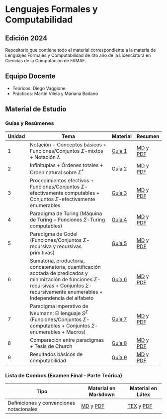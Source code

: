 # Lenguajes Formales y Computabilidad

## Edición 2024

Repositorio que contiene todo el material correspondiente a la materia de Lenguajes Formales y Computabilidad de 4to año de la Licenciatura en Ciencias de la Computación de FAMAF.


## Equipo Docente

- Teóricos: Diego Vaggione
- Prácticos:  Martín Vilela y Mariana Badano

## Material de Estudio

### Guías y Resúmenes

| Unidad | Tema | Material | Resumen |
|--------|------|----------| ------- |
| 1 | Notación + Conceptos básicos + Funciones/Conjuntos $\Sigma$-mixtos + Notación $\lambda$ | [Guía 1](https://github.com/helcsnewsxd/famaf-computer_science-formal_languages_and_computability/blob/main/clases/material/guia_1.pdf) | [MD](https://github.com/helcsnewsxd/famaf-computer_science-formal_languages_and_computability/blob/main/clases/resúmenes/guia_1.md) y [PDF](https://github.com/helcsnewsxd/famaf-computer_science-formal_languages_and_computability/blob/main/clases/resúmenes/guia_1.pdf) |
| 2 | Infinituplas + Órdenes totales + Orden natural sobre $\Sigma^*$ | [Guía 2](https://github.com/helcsnewsxd/famaf-computer_science-formal_languages_and_computability/blob/main/clases/material/guia_2.pdf) | [MD](https://github.com/helcsnewsxd/famaf-computer_science-formal_languages_and_computability/blob/main/clases/resúmenes/guia_2.md) y [PDF](https://github.com/helcsnewsxd/famaf-computer_science-formal_languages_and_computability/blob/main/clases/resúmenes/guia_2.pdf) |
| 3 | Procedimientos efectivos + Funciones/Conjuntos $\Sigma$-efectivamente computables + Conjuntos $\Sigma$-efectivamente enumerables | [Guía 3](https://github.com/helcsnewsxd/famaf-computer_science-formal_languages_and_computability/blob/main/clases/material/guia_3.pdf) | [MD](https://github.com/helcsnewsxd/famaf-computer_science-formal_languages_and_computability/blob/main/clases/resúmenes/guia_3.md) y [PDF](https://github.com/helcsnewsxd/famaf-computer_science-formal_languages_and_computability/blob/main/clases/resúmenes/guia_3.pdf) |
| 4 | Paradigma de Turing (Máquina de Turing + Funciones $\Sigma$-Turing computables)  | [Guía 4](https://github.com/helcsnewsxd/famaf-computer_science-formal_languages_and_computability/blob/main/clases/material/guia_4.pdf) | [MD](https://github.com/helcsnewsxd/famaf-computer_science-formal_languages_and_computability/blob/main/clases/resúmenes/guia_4.md) y [PDF](https://github.com/helcsnewsxd/famaf-computer_science-formal_languages_and_computability/blob/main/clases/resúmenes/guia_4.pdf) |
| 5 | Paradigma de Godel (Funciones/Conjuntos $\Sigma$-recursiva y recursivas primitivas) | [Guía 5](https://github.com/helcsnewsxd/famaf-computer_science-formal_languages_and_computability/blob/main/clases/material/guia_5.pdf) | [MD](https://github.com/helcsnewsxd/famaf-computer_science-formal_languages_and_computability/blob/main/clases/resúmenes/guia_5.md) y [PDF](https://github.com/helcsnewsxd/famaf-computer_science-formal_languages_and_computability/blob/main/clases/resúmenes/guia_5.pdf) |
| 6 | Sumatoria, productoria, concatenatoria, cuantificación acotada de predicados y minimización de funciones $\Sigma$-recursivas + Conjuntos $\Sigma$-recursivamente enumerables + Independencia del alfabeto | [Guía 6](https://github.com/helcsnewsxd/famaf-computer_science-formal_languages_and_computability/blob/main/clases/material/guia_6.pdf) | [MD](https://github.com/helcsnewsxd/famaf-computer_science-formal_languages_and_computability/blob/main/clases/resúmenes/guia_6.md) y [PDF](https://github.com/helcsnewsxd/famaf-computer_science-formal_languages_and_computability/blob/main/clases/resúmenes/guia_6.pdf) |
| 7 | Paradigma imperativo de Neumann: El lenguaje $S^{\Sigma}$ (Funciones/Conjuntos $\Sigma$-computables + Conjuntos $\Sigma$-enumerables + Macros) | [Guía 7](https://github.com/helcsnewsxd/famaf-computer_science-formal_languages_and_computability/blob/main/clases/material/guia_7.pdf) | [MD](https://github.com/helcsnewsxd/famaf-computer_science-formal_languages_and_computability/blob/main/clases/resúmenes/guia_7.md) y [PDF](https://github.com/helcsnewsxd/famaf-computer_science-formal_languages_and_computability/blob/main/clases/resúmenes/guia_7.pdf) |
| 8 | Comparación entre paradigmas + Tesis de Church | [Guía 8](https://github.com/helcsnewsxd/famaf-computer_science-formal_languages_and_computability/blob/main/clases/material/guia_8.pdf) | [MD](https://github.com/helcsnewsxd/famaf-computer_science-formal_languages_and_computability/blob/main/clases/resúmenes/guia_8.md) y [PDF](https://github.com/helcsnewsxd/famaf-computer_science-formal_languages_and_computability/blob/main/clases/resúmenes/guia_8.pdf) |
| 9 | Resultados básicos de computabilidad | [Guía 9](https://github.com/helcsnewsxd/famaf-computer_science-formal_languages_and_computability/blob/main/clases/material/guia_9.pdf) | [MD](https://github.com/helcsnewsxd/famaf-computer_science-formal_languages_and_computability/blob/main/clases/resúmenes/guia_9.md) y [PDF](https://github.com/helcsnewsxd/famaf-computer_science-formal_languages_and_computability/blob/main/clases/resúmenes/guia_9.pdf) |

### Lista de Combos (Examen Final - Parte Teórica)

| Tipo | Material en Markdown | Material en Látex |
|------|----------------------|------------------|
| Definiciones y convenciones notacionales | [MD](./final/definiciones_y_convenciones/definiciones_y_convenciones.md) y [PDF](./final/definiciones_y_convenciones/definiciones_y_convenciones-markdown.pdf) | [TEX](./final/definiciones_y_convenciones/definiciones_y_convenciones.tex) y [PDF](./final/definiciones_y_convenciones/definiciones_y_convenciones-latex.pdf) |